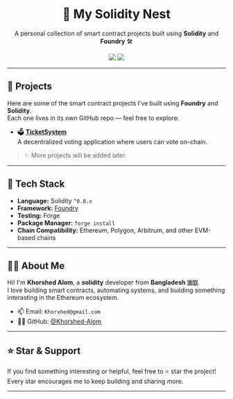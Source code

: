 <h1 align="center">🚀 My Solidity Nest</h1>

<p align="center">
  A personal collection of smart contract projects built using <strong>Solidity</strong> and <strong>Foundry</strong> 🛠️  
</p>

<p align="center">
  <img src="https://img.shields.io/badge/Solidity-0.8.x-purple" />
  <img src="https://img.shields.io/badge/Framework-Foundry-red" />
</p>

---

## 📁 Projects

Here are some of the smart contract projects I’ve built using **Foundry** and **Solidity**.  
Each one lives in its own GitHub repo — feel free to explore:

- 🗳️ **[TicketSystem](https://github.com/Khorshed-Alom/Nest-TicketSystem)**  
  A decentralized voting application where users can vote on-chain.
  

> ✨ More projects will be added later.

---

## 🧰 Tech Stack

- **Language:** Solidity `^0.8.x`
- **Framework:** [Foundry](https://book.getfoundry.sh/)
- **Testing:** Forge
- **Package Manager:** `forge install`
- **Chain Compatibility:** Ethereum, Polygon, Arbitrum, and other EVM-based chains

---

## 🙋‍♂️ About Me

Hi! I'm **Khorshed Alom**, a **solidity** developer from **Bangladesh 🇧🇩**.  
I love building smart contracts, automating systems, and building something interasting in the Ethereum ecosystem.

- 📫 Email: `Khorxhed@gmail.com`
- 🧑‍💻 GitHub: [@Khorshed-Alom](https://github.com/Khorshed-Alom)

---

## ⭐ Star & Support

If you find something interesting or helpful, feel free to ⭐ star the project!  
Every star encourages me to keep building and sharing more.

---

